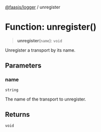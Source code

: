 [@faasjs/logger](../README.md) / unregister

# Function: unregister()

> **unregister**(`name`): `void`

Unregister a transport by its name.

## Parameters

### name

`string`

The name of the transport to unregister.

## Returns

`void`
